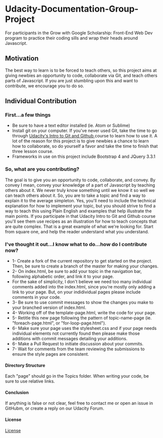 # Udacity-Documentation-Group-Project
For participants in the Grow with Google Scholarship: Front-End Web Dev program to practice their coding sills and wrap their heads around Javascript. 
<h2> Motivation </h2>
The best way to learn is to be forced to teach others, so this project aims at giving newbies an opportunity to code, collaborate via Git, and teach others parts of Javascript. If you are just stumbling upon this and want to contribute, we encourage you to do so.

<h2> Individual Contribution</h4>
<h3> First...a few things</h2>
<ul>
  <li>Be sure to have a text editor installed  (ie. Atom or Sublime)</li>
  <li>Install git on your computer. If you've never used Git, take the time to go through <a href="https://www.udacity.com/course/how-to-use-git-and-github--ud775" target="_blank"> Udacity's Intro to Git and Github </a> course to learn how to use it. A lot of the reason for this project is to give newbies a chance to learn how to collaborate, so do yourself a favor and take the time to finish that three lesson course.</li>
  <li>Frameworks in use on this project include Bootstrap 4 and JQuery 3.3.1</li>
</ul>
  <h3> So, what are you contributing?</h4>
  <p> The goal is to give you an opportunity to code, collaborate, and convey. By convey I mean, convey your knowledge of a part of Javascript by teaching others about it. We never truly know something until we know it so well we can teach others about it. So, you are to take a topic and find a way to explain it to the average simpleton. Yes, you'll need to include the technical explanation for how to implement your topic, but you should strive to find a way to teach this using Plain English and examples that help illustrate the main points. If you participate in that Udacity Intro to Git and Github course you'll see them use recipes as an illustration for how to teach concepts that are quite complex. That is a great example of what we're looking for. Start from square one, and help the reader understand what you understand.</p>
  <h3>I've thought it out...I know what to do...how do I contribute now?</h3>
  <ul>
  <li>1- Create a fork of the current repository to get started on the project. Then, be sure to create a branch of the master for making your changes. </li>
<li>2- On index.html, be sure to add your topic in the navigation bar, following alphabetic order, and link it to your page.</li>
  <li> For the sake of simplicity, I don't believe we need too many individual comments added into the index.html, since you're mostly only adding a link to your page. But, on your indidividual pages please include comments in your code.</li>
  <li>3- Be sure to use commit messages to show the changes you make to your branched version of index.html.</li>
<li>4- Working off of the template-page.html, write the code for your page.</li>
<li>5- Retitle this new page following the pattern of topic-name-page (ie. "foreach-page.html", or "for-loop-page.html").</li>
  <li> 6- Make sure your page uses the stylesheet.css and if your page needs individual elements not currently found then please make those additions with commit messages detailing your additions.</li>
<li>6- Make a Pull Request to initiate discussion about your commits. </li>
<li> 7- Wait for comments from the team reviewing the submissions to ensure the style pages are consistent.</li>
</ul>

<h4> Directory Structure</h4>
Each "page" should go in the Topics folder. When writing your code, be sure to use relative links.

<h4> Conclusion</h4>
If anything is false or not clear, feel free to contact me or open an issue in GitHubm, or create a reply on our Udacity Forum.

<h4>License</h4>
<a href="license.md" target="_blank" >License</a>
